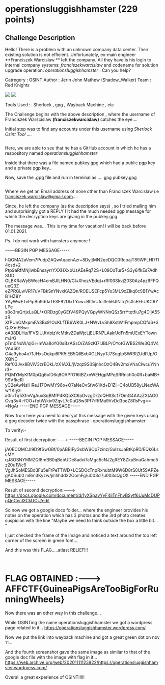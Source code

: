# operationsluggishhamster (229 points) 

## Challenge Description
Hello! There is a problem with an unknown company data center. Their existing solution is not efficient. Unfortunately, ex-main engineer **Franciszek Warcislaw ** left the company. 
All they have is his login to internal company systems: _franciszekwarcislaw_ and codename for solution upgrade operation: _operationsluggishhamster_ . Can you help?

Catregory : OSINT 
Author : Jerin John Mathew (Shadow_Walker)
Team : Red Knights

![](https://img.shields.io/badge/229-OSINT-blue) ![](https://img.shields.io/badge/-Cryptography-orange)

Tools Used :- Sherlock , gpg , Wayback Machine , etc

The Challenge begins with the above description , where the username of Franciszek Warscislaw **(franciszekwarcislaw)** catches the eye....

Initial step was to find any accounts under this username using *Sherlock Osint Tool* ....

![]()

Here, we are able to see that he has a GitHub account in which he has a respository named *_operationsluggishhamster_*

Inside that there was a file named pubkey.gpg which had a public pgp key and a private pgp key...

Now, save the .gpg file and run in terminal as .... gpg pubkey.gpg

![]()

Where we get an Email address of none other than Franciszek Warcislaw i.e franciszek.warcislaw@gmail.com....

Since, he left the company (as the description says) , so I tried mailing him and surprisingly got a REPLY !
It had the much needed pgp message for which the decryption keys are giving in the pubkey.gpg

The message was...
This is my time for vacation! I will be back before 01.01.2021.

Ps. I do not work with hamsters anymore !

-----BEGIN PGP MESSAGE-----

hQGMA2aVem7Pudp2AQwAqacnAzr+8DyjtMN2qeDQO0RcpajT89WFLHl7f14csd+2
Ptp9aRfMNjIwbEnsayrrYXXHXxbUsAEeRq72S+L09OoTur5+S3y6ifkEs7AdhSOD
GLBKRaWyBWccH4cmBJILHN0/Cl+XhozVEdqt+rRf00Skvj20S0Az4pz6FFQueQ3Z
eZPRGLwVR17uVFBkSnYNvxKAZQn/ROEUSEFcp5Yo3ML9xZIkq0c9B1YwAcB1HZ8Y
YAyWwETvPipBu9d0aTESF82DlxTYcw+BItlnUfci3e56JlNTqYsXcEEhUKC6YLPe
s0o3mQrtjxLaQL/+ORDzg0yGEtV49PQyVGpyWNNnQSz5rrYtqtfiu7g4DljA55zR
XfPUnOMkpmFA3Bx91OcKLfTB6WK0LJ+NWvLvSh9XstW1FmpmpCQfd6+3QJXmEBwc
oA38DLHu/fFVSiUJtVpizVcMtkvZDaWjcLjEURN7LAakfJdFn5mUExEYTownmJrG
pTm0NoW/qlGi+mWa8oYG0sBzASsOrZA9zKI7lJBLP/OYotGWBS2We3Q4V4VAd501
G4a9ybo4o71JHxsOqkpi8PK5iEB5QIlBxbXGLNyyTJ7SqgIpSWRRZUdPJp/OXQNC
Ref03Jvx8BViV3zrEOkL/zX1AXL/jVzqz9S0SjnhcOzO4Bv2mxVNaClwcuYNhr3+
PQMYMyKfM0pQg6oID6q8OAPfO16tBZxnWEHgpMPqSRRnch0o0R+baMB+99VfkeRl
yC2eAwNsIHReJ17OwMY96o+O7aNeOvSfw61Xd+D1ZI+C4oUB58yLNecWAwYKIyzl
a0r+Tq5XfmVgAuxSqBMfP4KQbXC6aOvzgDr2cQHItScf7OmG4AAzZXtAG0Cvq3y4
rfOO+fptW/kiv9ZqvL7c0uQ8w3Pf7rRfMa9VvDd3oeZ8I1sFvg==
=NgAr
-----END PGP MESSAGE-----

Now from here you need to decrypt this message with the given keys using a gpg decoder twice with the passphrase : operationsluggishhamster

To verify:-

Result of first decryption:---> 
-----BEGIN PGP MESSAGE-----

jA0ECQMCJI9D9fSwGBf/0pABBlFyGxbW6Op7zinz/GuIzsJaBtKpRD/EQk6LscMY
qJ8OSNYMMZQI8mBB0qBebUDe8adxi7aMgc5cNJ2gREY8ZkuBnuGahmc5z20u1Wc9
VgJhSoMESBd3Fu5eFrPeTTWD+LCSDOcTnpRxhubtM9W6D8rS0Ut5SAPZegA0Sub0
mBm3Kyzw/jmtihdd22OomFg\u003d
\u003dQgOX
-----END PGP MESSAGE-----

Result of second decryption:--->
https://docs.google.com/document/d/1yXSpavYyF4ilTnFhvBSytf6UuMcDUPqQeCecIXCkUCU/edit

So now we got a google docs folder... 
where the engineer provides his notes on the operation which has 3 photos and the 3rd photo creates suspicion with the line "Maybe we need to think outside the box a little bit…
"
![]()

I just checked the frame of the image and noticed a text around the top left corner of the screen in green font....

And this was this FLAG.....atlast RELIEF!!!

![]()

![]()

# FLAG OBTAINED :---> AFFCTF{GuineaPigsAreTooBigForRunningWheels}

Now there was an other way in this challenge...

While OSINTing the name operationsluggishhamster we got a wordpress page related to it...
https://operationsluggishhamster.wordpress.com/

Now we put the link into wayback machine and got a great green dot on nov 11... 

And the fourth screenshot gave the same image as similar to that of the google doc file with the image with flag in it...
https://web.archive.org/web/20201111123922/https://operationsluggishhamster.wordpress.com/

Overall a great experience of OSINT!!!!!
